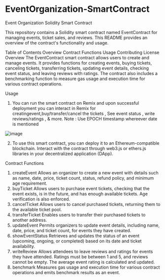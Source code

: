 # EventOrganization-SmartContract
Event Organization Solidity Smart Contract

This repository contains a Solidity smart contract named EventContract for managing events, ticket sales, and reviews. This README provides an overview of the contract's functionality and usage.

Table of Contents
Overview
Contract Functions
Usage
Contributing
License
Overview
The EventContract smart contract allows users to create and manage events. It provides functions for creating events, buying tickets, canceling tickets, transferring tickets, updating event details, checking event status, and leaving reviews with ratings. The contract also includes a benchmarking function to measure gas usage and execution time for various contract operations.

 Usage
 1. You can run the smart contract on Remix and upon successful deployment you can interact in Remix for creatingevent,buy/transfer/cancel the tickets , See event status , write reviews/ratings , & more. 
      Note : Use EPOCH timestamp whereever date is mentioned 

![image](https://github.com/LikhithaAralimara/EventOrganization-SmartContract/assets/128489410/3d8a618f-1cea-49f9-8985-0138b3555291)

2. To use this smart contract, you can deploy it to an Ethereum-compatible blockchain. Interact with the contract through web3.js or ethers.js libraries in your decentralized application (DApp).

Contract Functions
1. createEvent
Allows an organizer to create a new event with details such as name, date, price, ticket count, status, refund policy, and minimum age requirement.
2. buyTicket
Allows users to purchase event tickets, checking that the event exists, is in the future, and has enough available tickets. Age verification is also enforced.
3. cancelTicket
Allows users to cancel purchased tickets, returning them to the available ticket pool.
4. transferTicket
Enables users to transfer their purchased tickets to another address.
5. updateEvent
Permits organizers to update event details, including name, date, price, and ticket count, for events they have created.
6. showEventStatus
Retrieves and updates the status of an event (upcoming, ongoing, or completed) based on its date and ticket availability.
7. writeReview
Allows attendees to leave reviews and ratings for events they have attended. Ratings must be between 1 and 5, and reviews cannot be empty. The average event rating is calculated and updated.
8. benchmark
Measures gas usage and execution time for various contract operations and emits benchmark results as an event.


